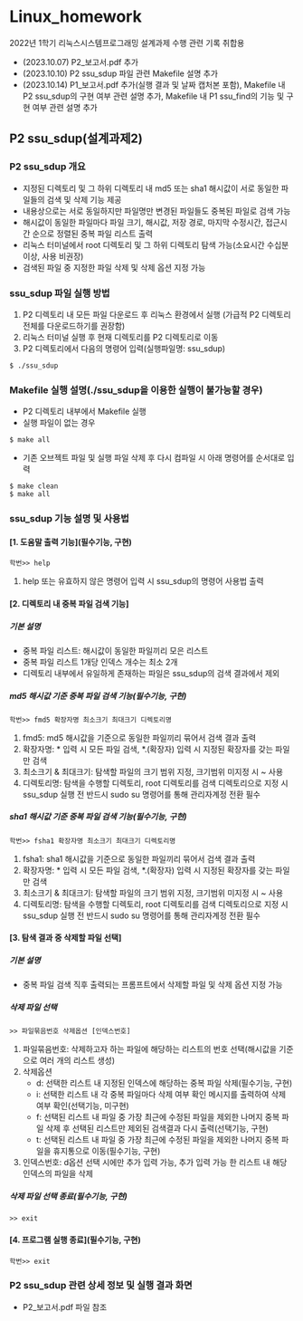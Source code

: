 # Linux_homework
2022년 1학기 리눅스시스템프로그래밍 설계과제 수행 관련 기록 취합용

* (2023.10.07) P2_보고서.pdf 추가
* (2023.10.10) P2 ssu_sdup 파일 관련 Makefile 설명 추가
* (2023.10.14) P1_보고서.pdf 추가(실행 결과 및 날짜 캡처본 포함), Makefile 내 P2 ssu_sdup의 구현 여부 관련 설명 추가, Makefile 내 P1 ssu_find의 기능 및 구현 여부 관련 설명 추가

## P2 ssu_sdup(설계과제2) 
### P2 ssu_sdup 개요
* 지정된 디렉토리 및 그 하위 디렉토리 내 md5 또는 sha1 해시값이 서로 동일한 파일들의 검색 및 삭제 기능 제공
* 내용상으로는 서로 동일하지만 파일명만 변경된 파일들도 중복된 파일로 검색 가능
* 해시값이 동일한 파일마다 파일 크기, 해시값, 저장 경로, 마지막 수정시간, 접근시간 순으로 정렬된 중복 파일 리스트 출력
* 리눅스 터미널에서 root 디렉토리 및 그 하위 디렉토리 탐색 가능(소요시간 수십분 이상, 사용 비권장)
* 검색된 파일 중 지정한 파일 삭제 및 삭제 옵션 지정 가능
  
### ssu_sdup 파일 실행 방법
1. P2 디렉토리 내 모든 파일 다운로드 후 리눅스 환경에서 실행
(가급적 P2 디렉토리 전체를 다운로드하기를 권장함)
2. 리눅스 터미널 실행 후 현재 디렉토리를 P2 디렉토리로 이동
3. P2 디렉토리에서 다음의 명령어 입력(실행파일명: ssu_sdup)
```
$ ./ssu_sdup
```

### Makefile 실행 설명(./ssu_sdup을 이용한 실행이 불가능할 경우)
* P2 디렉토리 내부에서 Makefile 실행
* 실행 파일이 없는 경우
```
$ make all
```
* 기존 오브젝트 파일 및 실행 파일 삭제 후 다시 컴파일 시 아래 명령어를 순서대로 입력
```
$ make clean
$ make all
```

### ssu_sdup 기능 설명 및 사용법
#### [1. 도움말 출력 기능](필수기능, 구현)
```
학번>> help
```
1. help 또는 유효하지 않은 명령어 입력 시 ssu_sdup의 명령어 사용법 출력
  
#### [2. 디렉토리 내 중복 파일 검색 기능]
##### 기본 설명
* 중복 파일 리스트: 해시값이 동일한 파일끼리 모은 리스트
* 중복 파일 리스트 1개당 인덱스 개수는 최소 2개
* 디렉토리 내부에서 유일하게 존재하는 파일은 ssu_sdup의 검색 결과에서 제외
    
##### md5 해시값 기준 중복 파일 검색 기능(필수기능, 구현)
```
학번>> fmd5 확장자명 최소크기 최대크기 디렉토리명
```
1. fmd5: md5 해시값을 기준으로 동일한 파일끼리 묶어서 검색 결과 출력
2. 확장자명: * 입력 시 모든 파일 검색, *.(확장자) 입력 시 지정된 확장자를 갖는 파일만 검색
3. 최소크기 & 최대크기: 탐색할 파일의 크기 범위 지정, 크기범위 미지정 시 ~ 사용
4. 디렉토리명: 탐색을 수행할 디렉토리, root 디렉토리를 검색 디렉토리으로 지정 시 ssu_sdup 실행 전 반드시 sudo su 명령어를 통해 관리자계정 전환 필수

##### sha1 해시값 기준 중복 파일 검색 기능(필수기능, 구현)
```
학번>> fsha1 확장자명 최소크기 최대크기 디렉토리명
```
1. fsha1: sha1 해시값을 기준으로 동일한 파일끼리 묶어서 검색 결과 출력
2. 확장자명: * 입력 시 모든 파일 검색, *.(확장자) 입력 시 지정된 확장자를 갖는 파일만 검색
3. 최소크기 & 최대크기: 탐색할 파일의 크기 범위 지정, 크기범위 미지정 시 ~ 사용
4. 디렉토리명: 탐색을 수행할 디렉토리, root 디렉토리를 검색 디렉토리으로 지정 시 ssu_sdup 실행 전 반드시 sudo su 명령어를 통해 관리자계정 전환 필수

#### [3. 탐색 결과 중 삭제할 파일 선택]
##### 기본 설명
* 중복 파일 검색 직후 출력되는 프롬프트에서 삭제할 파일 및 삭제 옵션 지정 가능

##### 삭제 파일 선택
```
>> 파일묶음번호 삭제옵션 [인덱스번호]
```
1. 파일묶음번호: 삭제하고자 하는 파일에 해당하는 리스트의 번호 선택(해시값을 기준으로 여러 개의 리스트 생성)
2. 삭제옵션
   * d: 선택한 리스트 내 지정된 인덱스에 해당하는 중복 파일 삭제(필수기능, 구현)
   * i: 선택한 리스트 내 각 중복 파일마다 삭제 여부 확인 메시지를 출력하여 삭제 여부 확인(선택기능, 미구현)
   * f: 선택된 리스트 내 파일 중 가장 최근에 수정된 파일을 제외한 나머지 중복 파일 삭제 후 선택된 리스트만 제외된 검색결과 다시 출력(선택기능, 구현)
   * t: 선택된 리스트 내 파일 중 가장 최근에 수정된 파일을 제외한 나머지 중복 파일을 휴지통으로 이동(필수기능, 구현)
3. 인덱스번호: d옵션 선택 시에만 추가 입력 가능, 추가 입력 가능 한 리스트 내 해당 인덱스의 파일을 삭제

##### 삭제 파일 선택 종료(필수기능, 구현)
```
>> exit
```

#### [4. 프로그램 실행 종료](필수기능, 구현)
```
학번>> exit
```

### P2 ssu_sdup 관련 상세 정보 및 실행 결과 화면 
* P2_보고서.pdf 파일 참조
